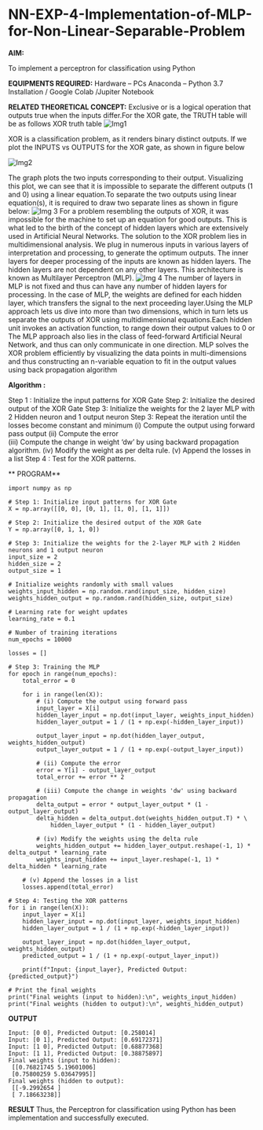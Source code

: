 # NN-EXP-4-Implementation-of-MLP-for-Non-Linear-Separable-Problem
**AIM:**

To implement a perceptron for classification using Python

**EQUIPMENTS REQUIRED:**
Hardware – PCs
Anaconda – Python 3.7 Installation / Google Colab /Jupiter Notebook

**RELATED THEORETICAL CONCEPT:**
Exclusive or is a logical operation that outputs true when the inputs differ.For the XOR gate, the TRUTH table will be as follows
XOR truth table
![Img1](https://user-images.githubusercontent.com/112920679/195774720-35c2ed9d-d484-4485-b608-d809931a28f5.gif)

XOR is a classification problem, as it renders binary distinct outputs. If we plot the INPUTS vs OUTPUTS for the XOR gate, as shown in figure below

![Img2](https://user-images.githubusercontent.com/112920679/195774898-b0c5886b-3d58-4377-b52f-73148a3fe54d.gif)

The graph plots the two inputs corresponding to their output. Visualizing this plot, we can see that it is impossible to separate the different outputs (1 and 0) using a linear equation.To separate the two outputs using linear equation(s), it is required to draw two separate lines as shown in figure below:
![Img 3](https://user-images.githubusercontent.com/112920679/195775012-74683270-561b-4a3a-ac62-cf5ddfcf49ca.gif)
For a problem resembling the outputs of XOR, it was impossible for the machine to set up an equation for good outputs. This is what led to the birth of the concept of hidden layers which are extensively used in Artificial Neural Networks. The solution to the XOR problem lies in multidimensional analysis. We plug in numerous inputs in various layers of interpretation and processing, to generate the optimum outputs.
The inner layers for deeper processing of the inputs are known as hidden layers. The hidden layers are not dependent on any other layers. This architecture is known as Multilayer Perceptron (MLP).
![Img 4](https://user-images.githubusercontent.com/112920679/195775183-1f64fe3d-a60e-4998-b4f5-abce9534689d.gif)
The number of layers in MLP is not fixed and thus can have any number of hidden layers for processing. In the case of MLP, the weights are defined for each hidden layer, which transfers the signal to the next proceeding layer.Using the MLP approach lets us dive into more than two dimensions, which in turn lets us separate the outputs of XOR using multidimensional equations.Each hidden unit invokes an activation function, to range down their output values to 0 or The MLP approach also lies in the class of feed-forward Artificial Neural Network, and thus can only communicate in one direction. MLP solves the XOR problem efficiently by visualizing the data points in multi-dimensions and thus constructing an n-variable equation to fit in the output values using back propagation algorithm

**Algorithm :**

Step 1 : Initialize the input patterns for XOR Gate
Step 2: Initialize the desired output of the XOR Gate
Step 3: Initialize the weights for the 2 layer MLP with 2 Hidden neuron 
              and 1 output neuron
Step 3: Repeat the  iteration  until the losses become constant and 
              minimum
              (i)  Compute the output using forward pass output
              (ii) Compute the error  
		          (iii) Compute the change in weight ‘dw’ by using backward 
                     propagation algorithm.
             (iv) Modify the weight as per delta rule.
             (v)   Append the losses in a list
Step 4 : Test for the XOR patterns.

** PROGRAM** 
```
import numpy as np

# Step 1: Initialize input patterns for XOR Gate
X = np.array([[0, 0], [0, 1], [1, 0], [1, 1]])

# Step 2: Initialize the desired output of the XOR Gate
Y = np.array([0, 1, 1, 0])

# Step 3: Initialize the weights for the 2-layer MLP with 2 Hidden neurons and 1 output neuron
input_size = 2
hidden_size = 2
output_size = 1

# Initialize weights randomly with small values
weights_input_hidden = np.random.rand(input_size, hidden_size)
weights_hidden_output = np.random.rand(hidden_size, output_size)

# Learning rate for weight updates
learning_rate = 0.1

# Number of training iterations
num_epochs = 10000

losses = []

# Step 3: Training the MLP
for epoch in range(num_epochs):
    total_error = 0

    for i in range(len(X)):
        # (i) Compute the output using forward pass
        input_layer = X[i]
        hidden_layer_input = np.dot(input_layer, weights_input_hidden)
        hidden_layer_output = 1 / (1 + np.exp(-hidden_layer_input))

        output_layer_input = np.dot(hidden_layer_output, weights_hidden_output)
        output_layer_output = 1 / (1 + np.exp(-output_layer_input))

        # (ii) Compute the error
        error = Y[i] - output_layer_output
        total_error += error ** 2

        # (iii) Compute the change in weights 'dw' using backward propagation
        delta_output = error * output_layer_output * (1 - output_layer_output)
        delta_hidden = delta_output.dot(weights_hidden_output.T) * \
            hidden_layer_output * (1 - hidden_layer_output)

        # (iv) Modify the weights using the delta rule
        weights_hidden_output += hidden_layer_output.reshape(-1, 1) * delta_output * learning_rate
        weights_input_hidden += input_layer.reshape(-1, 1) * delta_hidden * learning_rate

    # (v) Append the losses in a list
    losses.append(total_error)

# Step 4: Testing the XOR patterns
for i in range(len(X)):
    input_layer = X[i]
    hidden_layer_input = np.dot(input_layer, weights_input_hidden)
    hidden_layer_output = 1 / (1 + np.exp(-hidden_layer_input))

    output_layer_input = np.dot(hidden_layer_output, weights_hidden_output)
    predicted_output = 1 / (1 + np.exp(-output_layer_input))

    print(f"Input: {input_layer}, Predicted Output: {predicted_output}")

# Print the final weights
print("Final weights (input to hidden):\n", weights_input_hidden)
print("Final weights (hidden to output):\n", weights_hidden_output)
```
 **OUTPUT** 
```
Input: [0 0], Predicted Output: [0.258014]
Input: [0 1], Predicted Output: [0.69172371]
Input: [1 0], Predicted Output: [0.68877368]
Input: [1 1], Predicted Output: [0.38875897]
Final weights (input to hidden):
 [[0.76821745 5.19601006]
 [0.75800259 5.03647995]]
Final weights (hidden to output):
 [[-9.2992654 ]
 [ 7.18663238]]
```
**RESULT**
Thus, the Perceptron for classification using Python has been implementation and successfully executed.
